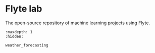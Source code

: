 # Flyte lab

The open-source repository of machine learning projects using Flyte.

```{toctree}
:maxdepth: 1
:hidden:

weather_forecasting
```